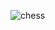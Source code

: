 ![chess](https://user-images.githubusercontent.com/55586349/115358710-84f7fe00-a1f0-11eb-815f-a772074bdde9.png)

